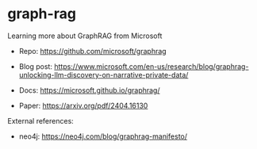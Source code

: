 # graph-rag

Learning more about GraphRAG from Microsoft

* Repo: https://github.com/microsoft/graphrag

* Blog post: https://www.microsoft.com/en-us/research/blog/graphrag-unlocking-llm-discovery-on-narrative-private-data/

* Docs: https://microsoft.github.io/graphrag/

* Paper: https://arxiv.org/pdf/2404.16130 

External references: 

* neo4j: https://neo4j.com/blog/graphrag-manifesto/
